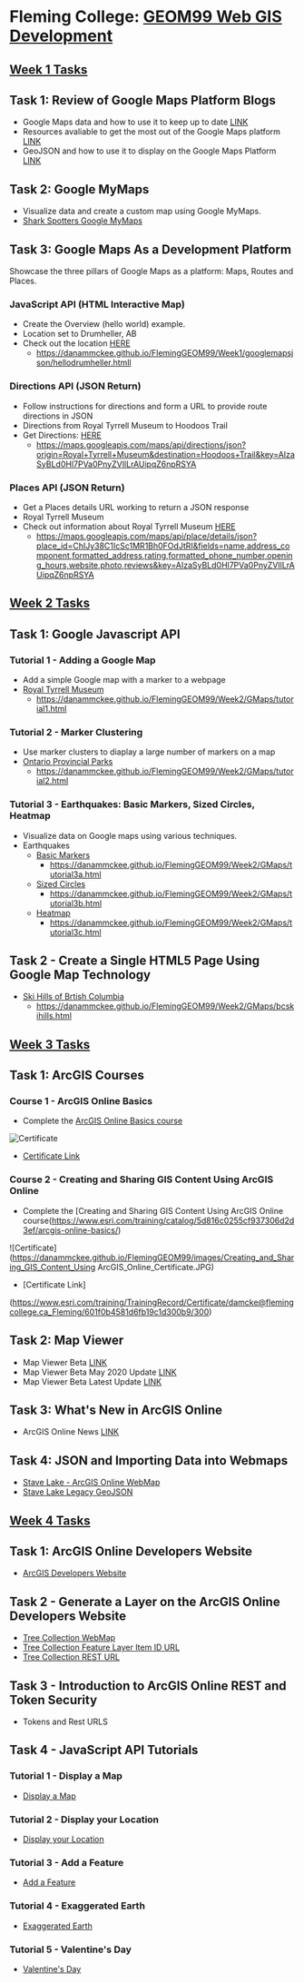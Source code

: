 # **Fleming College: [GEOM99 Web GIS Development](https://danammckee.github.io/FlemingGEOM99/home.html)**

## **[Week 1 Tasks](https://danammckee.github.io/FlemingGEOM99/Week1/index.html)**

## **Task 1: Review of Google Maps Platform Blogs**

* Google Maps data and how to use it to keep up to date [LINK](https://cloud.google.com/blog/products/maps-platform/9-things-know-about-googles-maps-data-beyond-map)
* Resources avaliable to get the most out of the Google Maps platform [LINK](https://cloud.google.com/blog/products/maps-platform/how-get-started-google-maps-platform-get-support-and-have-your-questions-answered)
* GeoJSON and how to use it to display on the Google Maps Platform [LINK](https://cloud.google.com/blog/products/maps-platform/quick-map-layer-visualizations-geojson-and-georss)

## **Task 2: Google MyMaps**

* Visualize data and create a custom map using Google MyMaps.
* [Shark Spotters Google MyMaps](https://danammckee.github.io/FlemingGEOM99/Week1/MyMaps/sharkspotting.html)

## **Task 3: Google Maps As a Development Platform**

Showcase the three pillars of Google Maps as a platform: Maps, Routes and Places. 

### **JavaScript API (HTML Interactive Map)**

* Create the Overview (hello world) example. 
* Location set to Drumheller, AB
* Check out the location [HERE](https://danammckee.github.io/FlemingGEOM99/Week1/googlemapsjson/hellodrumheller.html)
  * https://danammckee.github.io/FlemingGEOM99/Week1/googlemapsjson/hellodrumheller.htmll 

### **Directions API (JSON Return)**

* Follow instructions for directions and form a URL to provide route directions in JSON
* Directions from Royal Tyrrell Museum to Hoodoos Trail 
* Get Directions: [HERE](https://danammckee.github.io/FlemingGEOM99/Week1/googlemapsjson/directionsAPI.html)
  * https://maps.googleapis.com/maps/api/directions/json?origin=Royal+Tyrrell+Museum&destination=Hoodoos+Trail&key=AIzaSyBLd0Hl7PVa0PnyZVIlLrAUipqZ6npRSYA


### **Places API (JSON Return)**

* Get a Places details URL working to return a JSON response
* Royal Tyrrell Museum 
* Check out information about Royal Tyrrell Museum [HERE](https://danammckee.github.io/FlemingGEOM99/Week1/googlemapsjson/placesAPI.html)
  * https://maps.googleapis.com/maps/api/place/details/json?place_id=ChIJy38C1IcSc1MR1Bh0FOdJtRI&fields=name,address_component,formatted_address,rating,formatted_phone_number,opening_hours,website,photo,reviews&key=AIzaSyBLd0Hl7PVa0PnyZVIlLrAUipqZ6npRSYA 

## **[Week 2 Tasks](https://danammckee.github.io/FlemingGEOM99/Week2/index.html)**

## **Task 1: Google Javascript API**

### **Tutorial 1 - Adding a Google Map**

* Add a simple Google map with a marker to a webpage
* [Royal Tyrrell Museum](https://danammckee.github.io/FlemingGEOM99/Week2/GMaps/tutorial1.html)
  * https://danammckee.github.io/FlemingGEOM99/Week2/GMaps/tutorial1.html

### **Tutorial 2 - Marker Clustering**

* Use marker clusters to diaplay a large number of markers on a map
* [Ontario Provincial Parks](https://danammckee.github.io/FlemingGEOM99/Week2/GMaps/tutorial12.html)
  * https://danammckee.github.io/FlemingGEOM99/Week2/GMaps/tutorial2.html

### **Tutorial 3 - Earthquakes: Basic Markers, Sized Circles, Heatmap**

* Visualize data on Google maps using various techniques. 
* Earthquakes
  * [Basic Markers](https://danammckee.github.io/FlemingGEOM99/Week2/GMaps/tutorial3a.html)
    * https://danammckee.github.io/FlemingGEOM99/Week2/GMaps/tutorial3a.html
  * [Sized Circles](https://danammckee.github.io/FlemingGEOM99/Week2/GMaps/tutorial3b.html)
    * https://danammckee.github.io/FlemingGEOM99/Week2/GMaps/tutorial3b.html
  * [Heatmap](https://danammckee.github.io/FlemingGEOM99/Week2/GMaps/tutorial3c.html)
    * https://danammckee.github.io/FlemingGEOM99/Week2/GMaps/tutorial3c.html

## **Task 2 - Create a Single HTML5 Page Using Google Map Technology**

* [Ski Hills of Brtish Columbia](https://danammckee.github.io/FlemingGEOM99/Week2/GMaps/bcskihills.html)
  * https://danammckee.github.io/FlemingGEOM99/Week2/GMaps/bcskihills.html
  
 ## **[Week 3 Tasks](https://danammckee.github.io/FlemingGEOM99/Week3/index.html)**

## **Task 1: ArcGIS Courses**

### **Course 1 - ArcGIS Online Basics**

* Complete the [ArcGIS Online Basics course](https://www.esri.com/training/catalog/5d816c0255cf937306d2d3ef/arcgis-online-basics/)

![Certificate](https://danammckee.github.io/FlemingGEOM99/images/ArcGIS_Online_Basics_Certificate.JPG)

* [Certificate Link](https://www.esri.com/training/TrainingRecord/Certificate/damcke@flemingcollege.ca_Fleming/601b94051d7e0c1f497095a3/300)

### **Course 2 - Creating and Sharing GIS Content Using ArcGIS Online**

* Complete the [Creating and Sharing GIS Content Using ArcGIS Online course(https://www.esri.com/training/catalog/5d816c0255cf937306d2d3ef/arcgis-online-basics/)

![Certificate](https://danammckee.github.io/FlemingGEOM99/images/Creating_and_Sharing_GIS_Content_Using ArcGIS_Online_Certificate.JPG)
* [Certificate Link]

(https://www.esri.com/training/TrainingRecord/Certificate/damcke@flemingcollege.ca_Fleming/601f0b4581d6fb19c1d300b9/300)

## **Task 2: Map Viewer**
  
 * Map Viewer Beta [LINK](https://www.esri.com/arcgis-blog/products/arcgis-online/mapping/web-maps-and-map-viewer-beta/)
 * Map Viewer Beta May 2020 Update [LINK](https://www.esri.com/arcgis-blog/products/arcgis-online/mapping/try-out-the-new-map-viewer-beta/)
  * Map Viewer Beta Latest Update [LINK](https://www.esri.com/arcgis-blog/products/arcgis-online/mapping/whats-new-in-map-viewer-beta-october-2020/)

## **Task 3: What's New in ArcGIS Online**

 * ArcGIS Online News [LINK](https://doc.arcgis.com/en/arcgis-online/reference/whats-new.htm)

## **Task 4: JSON and Importing Data into Webmaps**

 * [Stave Lake - ArcGIS Online WebMap](https://fleming.maps.arcgis.com/home/item.html?id=027a8446c84345fa99746d7971578ced)
 * [Stave Lake Legacy GeoJSON](https://danammckee.github.io/FlemingGEOM99/Week3/stavelake.html)
   
## **[Week 4 Tasks](https://danammckee.github.io/FlemingGEOM99/Week4/index.html)**

## **Task 1: ArcGIS Online Developers Website**

* [ArcGIS Developers Website]( https://developers.arcgis.com/)

## **Task 2 - Generate a Layer on the ArcGIS Online Developers Website**

* [Tree Collection WebMap](https://da9vbapdo7iu6xkf.maps.arcgis.com/home/item.html?id=1c793f0785a24ba89ad2e4d8bc69558b)
* [Tree Collection Feature Layer Item ID URL](https://da9vbapdo7iu6xkf.maps.arcgis.com/home/item.html?id=d919060f9acb484095eb1a048ef2d62c)
* [Tree Collection REST URL](https://services3.arcgis.com/sXzWIJPFn9VCHK8j/arcgis/rest/services/tree_collection/FeatureServer)

## **Task 3 - Introduction to ArcGIS Online REST and Token Security**
* Tokens and Rest URLS

## **Task 4 - JavaScript API Tutorials**

### **Tutorial 1 - Display a Map**
 * [Display a Map](https://danammckee.github.io/FlemingGEOM99/Week4/ArcGIS/APIandJavaScript/DisplayMap2.html)
 
 ### **Tutorial 2 - Display your Location**
 * [Display your Location](https://danammckee.github.io/FlemingGEOM99/Week4/ArcGIS/APIandJavaScript/DisplayLocation.html)
 
  ### **Tutorial 3 - Add a Feature**
 * [Add a Feature](https://danammckee.github.io/FlemingGEOM99/Week4/ArcGIS/APIandJavaScript/AddFeature.html)
 
  ### **Tutorial 4 - Exaggerated Earth**
 * [Exaggerated Earth](https://danammckee.github.io/FlemingGEOM99/Week4/ArcGIS/APIandJavaScript/ExaggeratedEarth.html)
 
  ### **Tutorial 5 - Valentine's Day**
  * [Valentine's Day](https://danammckee.github.io/FlemingGEOM99/Week4/ArcGIS/APIandJavaScript/valentinesday.html)




